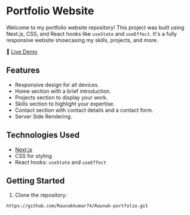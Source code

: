 # Portfolio Website

Welcome to my portfolio website repository! This project was built using Next.js, CSS, and React hooks like `useState` and `useEffect`. It's a fully responsive website showcasing my skills, projects, and more.

🚀 [Live Demo](https://raunak-portfolio-phi.vercel.app/)

## Features

- Responsive design for all devices.
- Home section with a brief introduction.
- Projects section to display your work.
- Skills section to highlight your expertise.
- Contact section with contact details and a contact form.
- Server Side Rendering.


## Technologies Used

- [Next.js](https://nextjs.org/)
- CSS for styling
- React hooks: `useState` and `useEffect`

## Getting Started

1. Clone the repository:

```bash
https://github.com/Raunakkumar74/Raunak-portfolio.git
